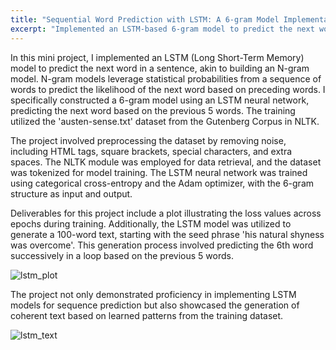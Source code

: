 ```yaml
---
title: "Sequential Word Prediction with LSTM: A 6-gram Model Implementation"
excerpt: "Implemented an LSTM-based 6-gram model to predict the next word in sentences using the 'austen-sense.txt' dataset. Achieved coherent text generation and visualized training progress through loss value plots.<br/>"
---
```


In this mini project, I implemented an LSTM (Long Short-Term Memory) model to predict the next word in a sentence, akin to building an N-gram model. N-gram models leverage statistical probabilities from a sequence of words to predict the likelihood of the next word based on preceding words. I specifically constructed a 6-gram model using an LSTM neural network, predicting the next word based on the previous 5 words. The training utilized the 'austen-sense.txt' dataset from the Gutenberg Corpus in NLTK.

The project involved preprocessing the dataset by removing noise, including HTML tags, square brackets, special characters, and extra spaces. The NLTK module was employed for data retrieval, and the dataset was tokenized for model training. The LSTM neural network was trained using categorical cross-entropy and the Adam optimizer, with the 6-gram structure as input and output.

Deliverables for this project include a plot illustrating the loss values across epochs during training. Additionally, the LSTM model was utilized to generate a 100-word text, starting with the seed phrase 'his natural shyness was overcome'. This generation process involved predicting the 6th word successively in a loop based on the previous 5 words.

![lstm_plot](https://github.com/devadharshini97/devadharshini.github.io/assets/41442650/7db540f5-9076-4231-97f4-a444ea28f6d0)

The project not only demonstrated proficiency in implementing LSTM models for sequence prediction but also showcased the generation of coherent text based on learned patterns from the training dataset.

![lstm_text](https://github.com/devadharshini97/devadharshini.github.io/assets/41442650/47dcd21d-3a7a-4159-ace7-3a648ddc8b2b)
